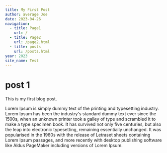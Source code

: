 ```yaml
---
title: My First Post
author: average Joe
date: 2023-04-26
navigation:
  - title: Page1
    url: /
  - title: Page2
    url: /page2.html
  - title: posts
    url: /posts.html
year: 2023
site_name: Test
---
```

# post 1

This is my first blog post. 

Lorem Ipsum is simply dummy text of the printing and typesetting industry. Lorem Ipsum has been the industry's standard dummy text ever since the 1500s, when an unknown printer took a galley of type and scrambled it to make a type specimen book. It has survived not only five centuries, but also the leap into electronic typesetting, remaining essentially unchanged. It was popularised in the 1960s with the release of Letraset sheets containing Lorem Ipsum passages, and more recently with desktop publishing software like Aldus PageMaker including versions of Lorem Ipsum.


